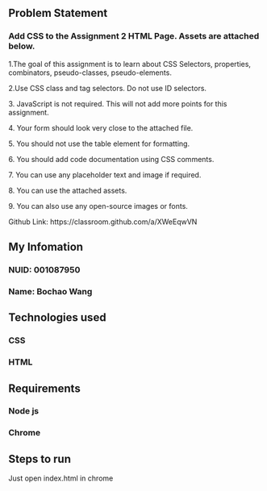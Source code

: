 ## Problem Statement

### Add CSS to the Assignment 2 HTML Page. Assets are attached below.

<p>1.The goal of this assignment is to learn about CSS Selectors, properties, combinators, pseudo-classes, pseudo-elements.</p>
<p>2.Use CSS class and tag selectors. Do not use ID selectors.</p>
<p>3. JavaScript is not required. This will not add more points for this assignment.</p>
<p>4. Your form should look very close to the attached file.</p>
<p>5. You should not use the table element for formatting.</p>
<p>6. You should add code documentation using CSS comments.</p>
<p>7. You can use any placeholder text and image if required.</p>
<p>8. You can use the attached assets.</p>
<p>9. You can also use any open-source images or fonts.</p>
<p>Github Link: https://classroom.github.com/a/XWeEqwVN</p>


## My Infomation

### NUID: 001087950
### Name: Bochao Wang

## Technologies used
### CSS
### HTML

## Requirements
### Node js
### Chrome

## Steps to run
<p>Just open index.html in chrome</p>